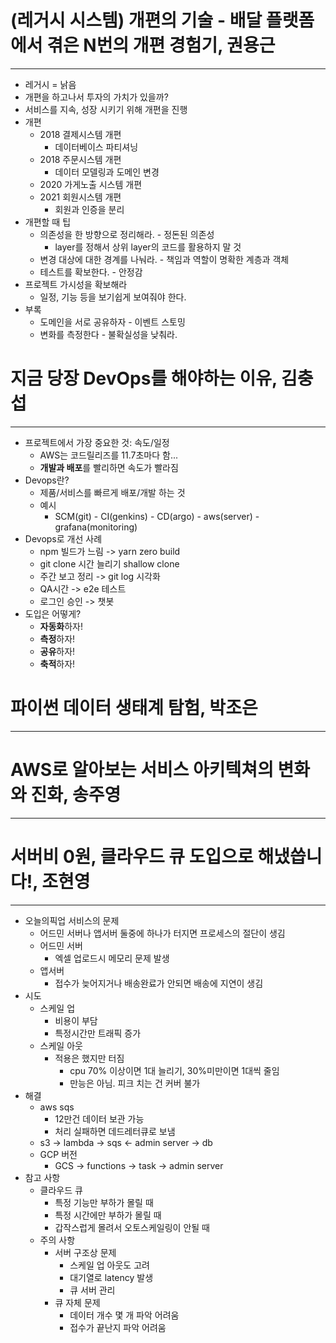 # (레거시 시스템) 개편의 기술 - 배달 플랫폼에서 겪은 N번의 개편 경험기, 권용근

---

- 레거시 = 낡음
- 개편을 하고나서 투자의 가치가 있을까?
- 서비스를 지속, 성장 시키기 위해 개편을 진행
- 개편
  - 2018 결제시스템 개편
    - 데이터베이스 파티셔닝
  - 2018 주문시스템 개편
    - 데이터 모델링과 도메인 변경
  - 2020 가게노출 시스템 개편
  - 2021 회원시스템 개편
    - 회원과 인증을 분리
- 개편할 때 팁
  - 의존성을 한 방향으로 정리해라. - 정돈된 의존성
    - layer를 정해서 상위 layer의 코드를 활용하지 말 것
  - 변경 대상에 대한 경계를 나눠라. - 책임과 역할이 명확한 계층과 객체
  - 테스트를 확보한다. - 안정감
- 프로젝트 가시성을 확보해라
  - 일정, 기능 등을 보기쉽게 보여줘야 한다.
- 부록
  - 도메인을 서로 공유하자 - 이벤트 스토밍
  - 변화를 측정한다 - 불확실성을 낮춰라. 


# 지금 당장 DevOps를 해야하는 이유, 김충섭

---

- 프로젝트에서 가장 중요한 것: 속도/일정
  - AWS는 코드릴리즈를 11.7초마다 함...
  - **개발과 배포**를 빨리하면 속도가 빨라짐
- Devops란?
  - 제품/서비스를 빠르게 배포/개발 하는 것
  - 예시
    - SCM(git) - CI(genkins) - CD(argo) - aws(server) - grafana(monitoring)
- Devops로 개선 사례
  - npm 빌드가 느림 -> yarn zero build
  - git clone 시간 늘리기 shallow clone
  - 주간 보고 정리 -> git log 시각화
  - QA시간 -> e2e 테스트
  - 로그인 승인 -> 챗봇
- 도입은 어떻게?
  - **자동화**하자!
  - **측정**하자!
  - **공유**하자!
  - **축적**하자!

# 파이썬 데이터 생태계 탐험, 박조은

---

# AWS로 알아보는 서비스 아키텍쳐의 변화와 진화, 송주영

---

# 서버비 0원, 클라우드 큐 도입으로 해냈씁니다!, 조현영

---

- 오늘의픽업 서비스의 문제
  - 어드민 서버나 앱서버 둘중에 하나가 터지면 프로세스의 절단이 생김
  - 어드민 서버
    - 엑셀 업로드시 메모리 문제 발생
  - 앱서버
    - 접수가 늦어지거나 배송완료가 안되면 배송에 지연이 생김
- 시도
  - 스케일 업
    - 비용이 부담
    - 특정시간만 트래픽 증가
  - 스케일 아웃
    - 적용은 했지만 터짐
      - cpu 70% 이상이면 1대 늘리기, 30%미만이면 1대씩 줄임
      - 만능은 아님. 피크 치는 건 커버 불가
- 해결
  - aws sqs
    - 12만건 데이터 보관 가능
    - 처리 실패하면 데드레터큐로 보냄
  - s3 -> lambda -> sqs <- admin server -> db
  - GCP 버전
    - GCS -> functions -> task -> admin server
- 참고 사항
  - 클라우드 큐
    - 특정 기능만 부하가 몰릴 때
    - 특정 시간에만 부하가 몰릴 때
    - 갑작스럽게 몰려서 오토스케일링이 안될 때
  - 주의 사항
    - 서버 구조상 문제
      - 스케일 업 아웃도 고려
      - 대기열로 latency 발생
      - 큐 서버 관리
    - 큐 자체 문제
      - 데이터 개수 몇 개 파악 어려움
      - 접수가 끝난지 파악 어려움